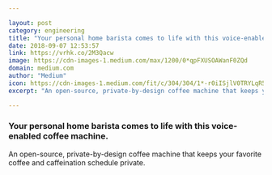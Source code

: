 ```yaml
---

layout: post
category: engineering
title: "Your personal home barista comes to life with this voice-enabled coffee machine."
date: 2018-09-07 12:53:57
link: https://vrhk.co/2M3Qacw
image: https://cdn-images-1.medium.com/max/1200/0*qpFXUSOAWanF0ZQd
domain: medium.com
author: "Medium"
icon: https://cdn-images-1.medium.com/fit/c/304/304/1*-r0iISjlV0TRYLqR5tZ8UQ.png
excerpt: "An open-source, private-by-design coffee machine that keeps your favorite coffee and caffeination schedule private."

---
```


### Your personal home barista comes to life with this voice-enabled coffee machine.

An open-source, private-by-design coffee machine that keeps your favorite coffee and caffeination schedule private.